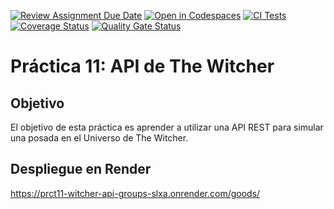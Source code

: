 [![Review Assignment Due Date](https://classroom.github.com/assets/deadline-readme-button-22041afd0340ce965d47ae6ef1cefeee28c7c493a6346c4f15d667ab976d596c.svg)](https://classroom.github.com/a/iigoPlD8)
[![Open in Codespaces](https://classroom.github.com/assets/launch-codespace-2972f46106e565e64193e422d61a12cf1da4916b45550586e14ef0a7c637dd04.svg)](https://classroom.github.com/open-in-codespaces?assignment_repo_id=19430387)
[![CI Tests](https://github.com/ULL-ESIT-INF-DSI-2425/prct11-witcher-api-groups/actions/workflows/ci.yml/badge.svg)](https://github.com/ULL-ESIT-INF-DSI-2425/prct11-witcher-api-groups/actions/workflows/ci.yml)
[![Coverage Status](https://coveralls.io/repos/github/ULL-ESIT-INF-DSI-2425/prct11-witcher-api-groups/badge.svg?branch=main)](https://coveralls.io/github/ULL-ESIT-INF-DSI-2425/prct11-witcher-api-groups?branch=main)
[![Quality Gate Status](https://sonarcloud.io/api/project_badges/measure?project=ULL-ESIT-INF-DSI-2425_prct11-witcher-api-groups&metric=alert_status)](https://sonarcloud.io/summary/new_code?id=ULL-ESIT-INF-DSI-2425_prct11-witcher-api-groups)

# Práctica 11: API de The Witcher
## Objetivo
El objetivo de esta práctica es aprender a utilizar una API REST para simular una posada en el Universo de The Witcher.
## Despliegue en Render
https://prct11-witcher-api-groups-slxa.onrender.com/goods/